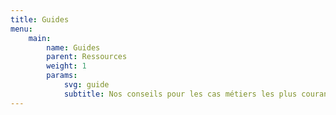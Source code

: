 ```yaml
---
title: Guides
menu:
    main:
        name: Guides
        parent: Ressources
        weight: 1
        params:
            svg: guide
            subtitle: Nos conseils pour les cas métiers les plus courants
---
```

